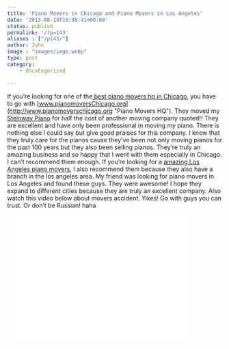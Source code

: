 ```yaml
---
title: 'Piano Movers in Chicago and Piano Movers in Los Angeles'
date: '2013-08-19T19:38:41+00:00'
status: publish
permalink: '/?p=143'
aliases : ["/p143/"]
author: John
image : "images/imgo.webp"
type: post
category:
    - Uncategorized

---
```

If you’re looking for one of the[ best piano movers hq in Chicago](http://www.pianomoverschicago.org/ "Chicago Piano Movers"), you have to go with [www.pianomoversChicago.org](http://www.pianomoverschicago.org "Piano Movers HQ"). They moved my [Steinway Piano](http://en.wikipedia.org/wiki/Steinway_&_Sons) for half the cost of another moving company quoted!! They are excellent and have only been professional in moving my piano. There is nothing else I could say but give good praises for this company. I know that they truly care for the pianos cause they’ve been not only moving pianos for the past 100 years but they also been selling pianos. They’re truly an amazing business and so happy that I went with them especially in Chicago. I can’t recommend them enough. If you’re looking for a [amazing Los Angeles piano movers](http://www.pianomovershq.net/piano-movers-los-angeles/ "Los Angeles Piano Movers"), I also recommend them because they also have a branch in the los angeles area. My friend was looking for piano movers in Los Angeles and found these guys. They were awesome! I hope they expand to different cities because they are truly an excellent company. Also watch this video below about movers accident. Yikes! Go with guys you can trust. Or don’t be Russian! haha<iframe allowfullscreen="" frameborder="0" height="315" src="//www.youtube.com/embed/_0-Lz7E8nd4" width="420"></iframe>